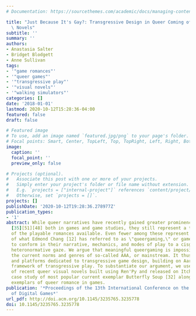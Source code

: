 ```yaml
---
# Documentation: https://sourcethemes.com/academic/docs/managing-content/

title: "Just Because It's Gay?: Transgressive Design in Queer Coming of Age Visual\
  \ Novels"
subtitle: ''
summary: ''
authors:
- Anastasia Salter
- Bridget Blodgett
- Anne Sullivan
tags:
- '"game romances"'
- '"queer games"'
- '"transgressive play"'
- '"visual novels"'
- '"walking simulators"'
categories: []
date: '2018-01-01'
lastmod: 2020-10-12T15:28:36-04:00
featured: false
draft: false

# Featured image
# To use, add an image named `featured.jpg/png` to your page's folder.
# Focal points: Smart, Center, TopLeft, Top, TopRight, Left, Right, BottomLeft, Bottom, BottomRight.
image:
  caption: ''
  focal_point: ''
  preview_only: false

# Projects (optional).
#   Associate this post with one or more of your projects.
#   Simply enter your project's folder or file name without extension.
#   E.g. `projects = ["internal-project"]` references `content/project/deep-learning/index.md`.
#   Otherwise, set `projects = []`.
projects: []
publishDate: '2020-10-12T19:28:36.278977Z'
publication_types:
- '1'
abstract: While queer narratives have recently gained greater prominence and attention
  [35][51][48] both in games and game studies, they still represent a tiny portion
  of the playable romances available. Even fewer among these represent the potential
  of what Edmond Chang [12] has referred to as \"queergaming,\" or games which refuse
  to conform in their narrative, mechanics, and modes of play to a cisgender, white,
  heteronormative gaze. We argue that meaningful queergaming is impossible within
  the current norms and genres of so-called AAA, or mainstream. It thus requires space
  and platforms dedicated to transgressive game design, building on Aarseth's [1]
  framework of transgressive play. To substantiate our argument, we use an examination
  of recent queer visual novels built using Ren'Py and released on Itch.io, with a
  case study of most popular current exemplar Butterfly Soup [32] alongside previous
  exemplars of queer romance in games.
publication: '*Proceedings of the 13th International Conference on the Foundations
  of Digital Games*'
url_pdf: http://doi.acm.org/10.1145/3235765.3235778
doi: 10.1145/3235765.3235778
---
```

